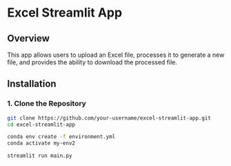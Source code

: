 # Excel Streamlit App

## Overview
This app allows users to upload an Excel file, processes it to generate a new file, and provides the ability to download the processed file.

## Installation

### 1. Clone the Repository
```bash
git clone https://github.com/your-username/excel-streamlit-app.git
cd excel-streamlit-app

conda env create -f environment.yml
conda activate my-env2

streamlit run main.py
